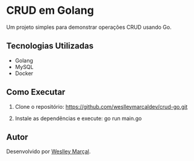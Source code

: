 # CRUD em Golang

Um projeto simples para demonstrar operações CRUD usando Go.

## Tecnologias Utilizadas
- Golang
- MySQL
- Docker

## Como Executar
1. Clone o repositório:
https://github.com/weslleymarcaldev/crud-go.git

3. Instale as dependências e execute:
go run main.go

## Autor
Desenvolvido por [Weslley Marçal](https://github.com/weslleymarcaldev).
